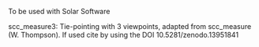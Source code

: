 To be used with Solar Software

scc_measure3: Tie-pointing with 3 viewpoints, adapted from scc_measure (W. Thompson).
              If used cite by using the DOI 10.5281/zenodo.13951841

